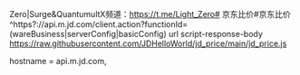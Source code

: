 Zero|Surge&QuantumultX频道：https://t.me/Light_Zero# 京东比价#京东比价^https?://api\.m\.jd\.com/client\.action\?functionId=(wareBusiness|serverConfig|basicConfig) url script-response-body https://raw.githubusercontent.com/JDHelloWorld/jd_price/main/jd_price.js

hostname = api.m.jd.com,
